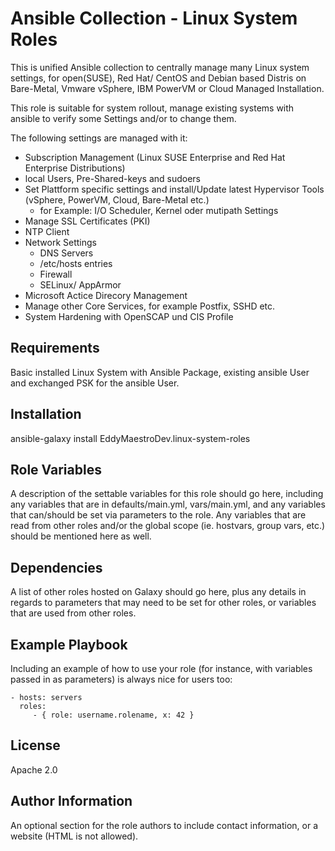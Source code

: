 # Ansible Collection - Linux System Roles

This is unified Ansible collection to centrally manage many Linux system settings, for open(SUSE), Red Hat/ CentOS and Debian based Distris on Bare-Metal, Vmware vSphere, IBM PowerVM or Cloud Managed Installation.

This role is suitable for system rollout, manage existing systems with ansible to verify some Settings and/or to change them.

The following settings are managed with it:
- Subscription Management (Linux SUSE Enterprise and Red Hat Enterprise Distributions)
- local Users, Pre-Shared-keys and sudoers
- Set Plattform specific settings and install/Update latest Hypervisor Tools (vSphere, PowerVM, Cloud, Bare-Metal etc.)
    - for Example: I/O Scheduler, Kernel oder mutipath Settings
- Manage SSL Certificates (PKI)
- NTP Client
- Network Settings
    - DNS Servers
    - /etc/hosts entries
    - Firewall
    - SELinux/ AppArmor
- Microsoft Actice Direcory Management
- Manage other Core Services, for example Postfix, SSHD etc.
- System Hardening with OpenSCAP und CIS Profile

Requirements
------------

Basic installed Linux System with Ansible Package, existing ansible User and exchanged PSK for the ansible User.

Installation
------------

ansible-galaxy install EddyMaestroDev.linux-system-roles

Role Variables
--------------

A description of the settable variables for this role should go here, including any variables that are in defaults/main.yml, vars/main.yml, and any variables that can/should be set via parameters to the role. Any variables that are read from other roles and/or the global scope (ie. hostvars, group vars, etc.) should be mentioned here as well.

Dependencies
------------

A list of other roles hosted on Galaxy should go here, plus any details in regards to parameters that may need to be set for other roles, or variables that are used from other roles.

Example Playbook
----------------

Including an example of how to use your role (for instance, with variables passed in as parameters) is always nice for users too:

    - hosts: servers
      roles:
         - { role: username.rolename, x: 42 }

License
-------

Apache 2.0

Author Information
------------------

An optional section for the role authors to include contact information, or a website (HTML is not allowed).


